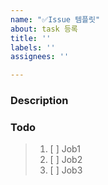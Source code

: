 ```yaml
---
name: "✅Issue 템플릿"
about: task 등록
title: ''
labels: ''
assignees: ''

---
```


### Description

### Todo
> 1. [ ]  Job1
> 2. [ ]  Job2
> 3. [ ]  Job3
